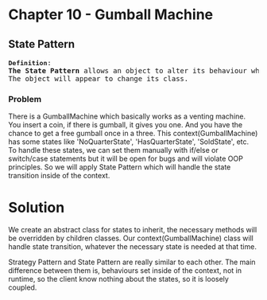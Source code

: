 # Chapter 10 - Gumball Machine

## State Pattern

<pre>
<font size="3"><b>Definition</b></font>:
<b>The State Pattern</b> allows an object to alter its behaviour when its internal state changes. 
The object will appear to change its class.
</pre>


### Problem

There is a GumballMachine which basically works as a venting machine. You insert a coin, if there is gumball, it gives you one. 
And you have the chance to get a free gumball once in a three.
This context(GumballMachine) has some states like 'NoQuarterState', 'HasQuarterState', 'SoldState', etc. 
To handle these states, we can set them manually with if/else or switch/case statements but it will be open for bugs and will violate OOP principles. 
So we will apply State Pattern which will handle the state transition inside of the context.


# Solution

We create an abstract class for states to inherit, the necessary methods will be overridden by children classes. 
Our context(GumballMachine) class will handle state transition, whatever the necessary state is needed at that time.

Strategy Pattern and State Pattern are really similar to each other. 
The main difference between them is, behaviours set inside of the context, not in runtime, 
so the client know nothing about the states, so it is loosely coupled.
